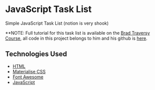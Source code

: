 # JavaScript Task List
Simple JavaScript Task List (notion is very shook)

**NOTE: Full tutorial for this task list is available on the [Brad Traversy Course](https://www.udemy.com/course/modern-javascript-from-the-beginning/), all code in this project belongs to him and his github is [here](https://github.com/bradtraversy).

**Technologies Used**
---
- [HTML](https://www.w3schools.com/html/)
- [Materialise CSS](https://materializecss.com/)
- [Font Awesome](https://fontawesome.com/)
- [JavaScript](https://www.w3schools.com/js/DEFAULT.asp)


